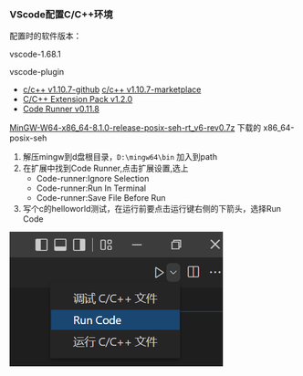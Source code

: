 ### VScode配置C/C++环境

配置时的软件版本：

vscode-1.68.1

vscode-plugin
- [c/c++ v1.10.7-github](https://github.com/microsoft/vscode-cpptools/releases) [c/c++ v1.10.7-marketplace](https://marketplace.visualstudio.com/items?itemName=ms-vscode.cpptools)
- [C/C++ Extension Pack v1.2.0](https://marketplace.visualstudio.com/items?itemName=ms-vscode.cpptools-extension-pack)
- [Code Runner v0.11.8](https://marketplace.visualstudio.com/items?itemName=formulahendry.code-runner)

[MinGW-W64-x86_64-8.1.0-release-posix-seh-rt_v6-rev0.7z](https://sourceforge.net/projects/mingw-w64/files/) 下载的 x86_64-posix-seh


1. 解压mingw到d盘根目录，`D:\mingw64\bin` 加入到path
2. 在扩展中找到Code Runner,点击扩展设置,选上
    - Code-runner:Ignore Selection
    - Code-runner:Run In Terminal
    - Code-runner:Save File Before Run
3. 写个c的helloworld测试，在运行前要点击运行键右侧的下箭头，选择Run Code

![vscode-run code](img/vscode%E8%BF%90%E8%A1%8Cc%E4%BB%A3%E7%A0%81.png)

